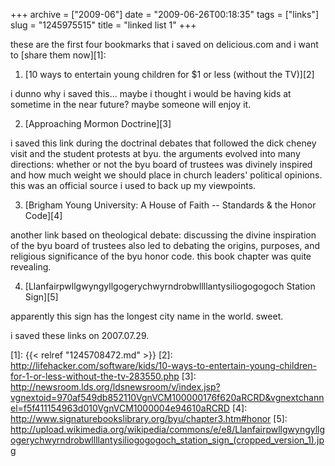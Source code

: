 +++
archive = ["2009-06"]
date = "2009-06-26T00:18:35"
tags = ["links"]
slug = "1245975515"
title = "linked list 1"
+++

these are the first four bookmarks that i saved on delicious.com and
i want to [share them now][1]:

1) [10 ways to entertain young children for $1 or less (without the
TV)][2]

i dunno why i saved this... maybe i thought i would be having kids at
sometime in the near future? maybe someone will enjoy it.

2) [Approaching Mormon Doctrine][3]

i saved this link during the doctrinal debates that followed the dick
cheney visit and the student protests at byu. the arguments evolved into
many directions: whether or not the byu board of trustees was divinely
inspired and how much weight we should place in church leaders' political
opinions. this was an official source i used to back up my viewpoints.

3) [Brigham Young University: A House of Faith -- Standards & the Honor
Code][4]

another link based on theological debate: discussing the divine
inspiration of the byu board of trustees also led to debating the origins,
purposes, and religious significance of the byu honor code. this book
chapter was quite revealing.

4) [Llanfairpwllgwyngyllgogerychwyrndrobwllllantysiliogogogoch Station
Sign][5]

apparently this sign has the longest city name in the world. sweet.

i saved these links on 2007.07.29.

[1]: {{< relref "1245708472.md" >}}
[2]: http://lifehacker.com/software/kids/10-ways-to-entertain-young-children-for-1-or-less-without-the-tv-283550.php
[3]: http://newsroom.lds.org/ldsnewsroom/v/index.jsp?vgnextoid=970af549db852110VgnVCM100000176f620aRCRD&vgnextchannel=f5f411154963d010VgnVCM1000004e94610aRCRD
[4]: http://www.signaturebookslibrary.org/byu/chapter3.htm#honor
[5]: http://upload.wikimedia.org/wikipedia/commons/e/e8/Llanfairpwllgwyngyllgogerychwyrndrobwllllantysiliogogogoch_station_sign_(cropped_version_1).jpg


